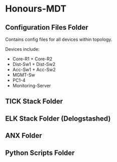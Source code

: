 # Honours-MDT

Configuration Files Folder
---------------------------
Contains config files for all devices within topology.

Devices include:
- Core-R1 + Core-R2
- Dist-Sw1 + Dist-Sw2
- Acc-Sw1 + Acc-Sw2
- MGMT-Sw
- PC1-4
- Monitoring-Server

TICK Stack Folder
-----------------

ELK Stack Folder (Delogstashed)
-------------------------------

ANX Folder
----------

Python Scripts Folder
---------------------
